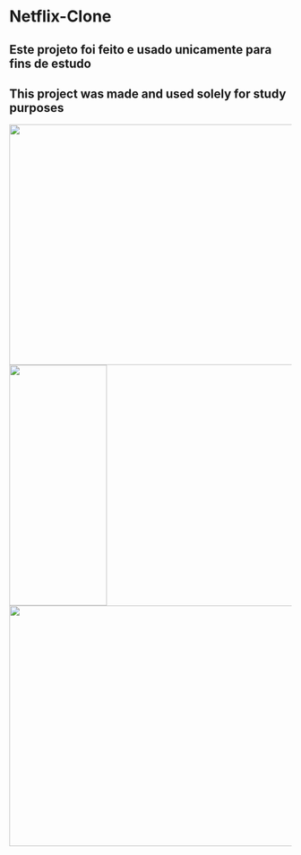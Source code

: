 # Netflix-Clone

## Este projeto foi feito e usado unicamente para fins de estudo
## This project was made and used solely for study purposes



<img height="430" width="574" src="https://media.discordapp.net/attachments/1108011461999079467/1114998800604463155/Captura_de_Tela_2023-06-04_as_16.26.57.png?width=1276&height=936" >
</div>



<img height="430" width="174" src="https://media.discordapp.net/attachments/1108011461999079467/1114999192885137438/Captura_de_Tela_2023-06-04_as_16.28.12.png?width=440&height=936" >
</div>

<img height="430" width="574" src="" >
</div>

